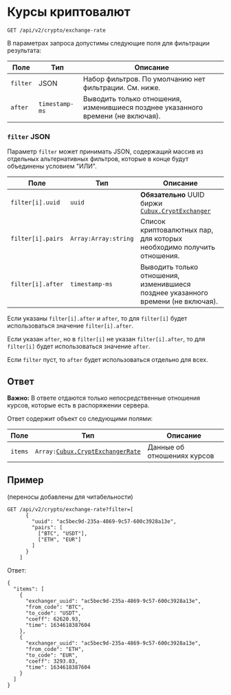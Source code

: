 Курсы криптовалют
=================

```
GET /api/v2/crypto/exchange-rate
```

В параметрах запроса допустимы следующие поля для фильтрации результата:

Поле | Тип | Описание
---- | --- | --------
`filter` | JSON | Набор фильтров. По умолчанию нет фильтрации. См. ниже.
`after` | `timestamp-ms` | Выводить только отношения, изменившиеся позднее указанного времени (не включая).

### `filter` JSON

Параметр `filter` может принимать JSON, содержащий массив из отдельных
альтернативных фильтров, которые в конце будут объединены условием "ИЛИ".

Поле | Тип | Описание
---- | --- | --------
`filter[i].uuid` | `uuid` | **Обязательно** UUID биржи [`Cubux.CryptExchanger`][Cubux.CryptExchanger]
`filter[i].pairs` | `Array:Array:string` | Список криптовалютных пар, для которых необходимо получить отношения.
`filter[i].after` | `timestamp-ms` | Выводить только отношения, изменившиеся позднее указанного времени (не включая).

Если указаны `filter[i].after` и `after`, то для `filter[i]` будет
использоваться значение `filter[i].after`.

Если указан `after`, но в `filter[i]` не указан `filter[i].after`, то
для `filter[i]` будет использоваться значение `after`.

Если `filter` пуст, то `after` будет использоваться отдельно для всех.


## Ответ

**Важно:** В ответе отдаются только непосредственные отношения курсов,
которые есть в распоряжении сервера.

Ответ содержит объект со следующими полями:

Поле | Тип | Описание
---- | --- | --------
`items` | `Array:`[`Cubux.CryptExchangerRate`][Cubux.CryptExchangerRate] | Данные об отношениях курсов

## Пример

(переносы добавлены для читабельности)

```
GET /api/v2/crypto/exchange-rate?filter=[
      {
        "uuid": "ac5bec9d-235a-4869-9c57-600c3928a13e",
        "pairs": [
          ["BTC", "USDT"],
          ["ETH", "EUR"]
        ]
      }
    ]
```

Ответ:

```
{
  "items": [
    {
      "exchanger_uuid": "ac5bec9d-235a-4869-9c57-600c3928a13e",
      "from_code": "BTC",
      "to_code": "USDT",
      "coeff": 62620.93,
      "time": 1634618387604
    },
    {
      "exchanger_uuid": "ac5bec9d-235a-4869-9c57-600c3928a13e",
      "from_code": "ETH",
      "to_code": "EUR",
      "coeff": 3293.83,
      "time": 1634618387604
    }
  ]
}
```


[Cubux.CryptExchanger]: ../../type/global/crypt-exchanger.md
[Cubux.CryptExchangerRate]: ../../type/global/crypt-exchanger-rate.md
